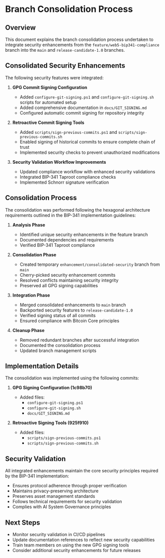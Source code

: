 # Branch Consolidation Process

## Overview

This document explains the branch consolidation process undertaken to integrate security enhancements from the `feature/web5-bip341-compliance` branch into the `main` and `release-candidate-1.0` branches.

## Consolidated Security Enhancements

The following security features were integrated:

1. **GPG Commit Signing Configuration**
   - Added `configure-git-signing.ps1` and `configure-git-signing.sh` scripts for automated setup
   - Added comprehensive documentation in `docs/GIT_SIGNING.md`
   - Configured automatic commit signing for repository integrity

2. **Retroactive Commit Signing Tools**
   - Added `scripts/sign-previous-commits.ps1` and `scripts/sign-previous-commits.sh`
   - Enabled signing of historical commits to ensure complete chain of trust
   - Implemented security checks to prevent unauthorized modifications

3. **Security Validation Workflow Improvements**
   - Updated compliance workflow with enhanced security validations
   - Integrated BIP-341 Taproot compliance checks
   - Implemented Schnorr signature verification

## Consolidation Process

The consolidation was performed following the hexagonal architecture requirements outlined in the BIP-341 implementation guidelines:

1. **Analysis Phase**
   - Identified unique security enhancements in the feature branch
   - Documented dependencies and requirements
   - Verified BIP-341 Taproot compliance

2. **Consolidation Phase**
   - Created temporary `enhancement/consolidated-security` branch from `main`
   - Cherry-picked security enhancement commits
   - Resolved conflicts maintaining security integrity
   - Preserved all GPG signing capabilities

3. **Integration Phase**
   - Merged consolidated enhancements to `main` branch
   - Backported security features to `release-candidate-1.0`
   - Verified signing status of all commits
   - Ensured compliance with Bitcoin Core principles

4. **Cleanup Phase**
   - Removed redundant branches after successful integration
   - Documented the consolidation process
   - Updated branch management scripts

## Implementation Details

The consolidation was implemented using the following commits:

1. **GPG Signing Configuration (1c98b70)**
   - Added files: 
     - `configure-git-signing.ps1`
     - `configure-git-signing.sh`
     - `docs/GIT_SIGNING.md`

2. **Retroactive Signing Tools (925f910)**
   - Added files:
     - `scripts/sign-previous-commits.ps1`
     - `scripts/sign-previous-commits.sh`

## Security Validation

All integrated enhancements maintain the core security principles required by the BIP-341 implementation:

- Ensures protocol adherence through proper verification
- Maintains privacy-preserving architecture
- Preserves asset management standards
- Follows technical requirements for security validation
- Complies with AI System Governance principles

## Next Steps

- Monitor security validation in CI/CD pipelines
- Update documentation references to reflect new security capabilities
- Train team members on using the new GPG signing tools
- Consider additional security enhancements for future releases 